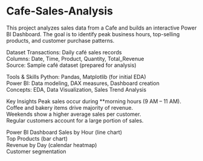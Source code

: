 # Cafe-Sales-Analysis
This project analyzes sales data from a Cafe and builds an interactive Power BI Dashboard.  The goal is to identify peak business hours, top-selling products, and customer purchase patterns.  

Dataset
Transactions: Daily café sales records  
Columns: Date, Time, Product, Quantity, Total_Revenue  
Source: Sample café dataset (prepared for analysis) 

Tools & Skills
Python: Pandas, Matplotlib (for initial EDA)  
Power BI: Data modeling, DAX measures, Dashboard creation  
Concepts: EDA, Data Visualization, Sales Trend Analysis  

 Key Insights
Peak sales occur during **morning hours (9 AM – 11 AM).  
Coffee and bakery items drive majority of revenue.  
Weekends show a higher average sales per customer.  
Regular customers account for a large portion of sales.

Power BI Dashboard
Sales by Hour (line chart)  
Top Products (bar chart)  
Revenue by Day (calendar heatmap)  
Customer segmentation 
